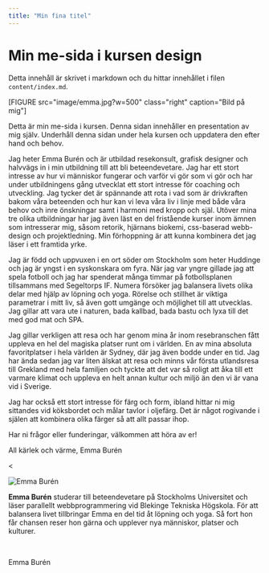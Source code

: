 ```yaml
---
title: "Min fina titel"
---
```

Min me-sida i kursen design
=========================

Detta innehåll är skrivet i markdown och du hittar innehållet i filen `content/index.md`.

[FIGURE src="image/emma.jpg?w=500" class="right" caption="Bild på mig"]

Detta är min me-sida i kursen. Denna sidan innehåller en presentation av mig själv. Underhåll denna sidan under hela kursen och uppdatera den efter hand och behov.

Jag heter Emma Burén och är utbildad resekonsult, grafisk designer och halvvägs in i min utbildning till att bli beteendevetare. Jag har ett stort intresse av hur vi människor fungerar och varför vi gör som vi gör och har under utbildningens gång utvecklat ett stort intresse för coaching och utveckling. Jag tycker det är spännande att rota i vad som är drivkraften bakom våra beteenden och hur kan vi leva våra liv i linje med både våra behov och inre önskningar samt i harmoni med kropp och själ. Utöver mina tre olika utbildningar har jag även läst en del fristående kurser inom ämnen som intresserar mig, såsom retorik, hjärnans biokemi, css-baserad webb-design och projektledning. Min förhoppning är att kunna kombinera det jag läser i ett framtida yrke.

Jag är född och uppvuxen i en ort söder om Stockholm som heter Huddinge och jag är yngst i en syskonskara om fyra. När jag var yngre gillade jag att spela fotboll och jag har spenderat många timmar på fotbollsplanen tillsammans med Segeltorps IF. Numera försöker jag balansera livets olika delar med hjälp av löpning och yoga. Rörelse och stillhet är viktiga parametrar i mitt liv, så även gott umgänge och möjlighet till att utvecklas. Jag gillar att vara ute i naturen, bada kallbad, bada bastu och lyxa till det med god mat och SPA.

Jag gillar verkligen att resa och har genom mina år inom resebranschen fått uppleva en hel del magiska platser runt om i världen. En av mina absoluta favoritplatser i hela världen är Sydney, där jag även bodde under en tid. Jag har ända sedan jag var liten älskat att resa och minns vår första utlandsresa till Grekland med hela familjen och tyckte att det var så roligt att åka till ett varmare klimat och uppleva en helt annan kultur och miljö än den vi är vana vid i Sverige.

Jag har också ett stort intresse för färg och form, ibland hittar ni mig sittandes vid köksbordet och målar tavlor i oljefärg. Det är något rogivande i själen att kombinera olika färger så att allt passar ihop.

Har ni frågor eller funderingar, välkommen att höra av er!

All kärlek och värme,
Emma Burén
<?php include(__DIR__ . "/view/byline.php"); ?> 
<<div class="byline">
    <img src="img/emma.jpg" alt="Emma Burén">
        <p><b>Emma Burén</b> studerar till beteendevetare på Stockholms Universitet
             och läser parallellt webbprogrammering vid Blekinge Tekniska Högskola.
             För att balansera livet tillbringar Emma en del tid åt löpning och yoga.
             Så fort hon får chansen reser hon gärna och upplever nya människor, platser och kulturer.
        </p>
        <br>
        <p class="textbylineimg">Emma Burén</p>
</div>
